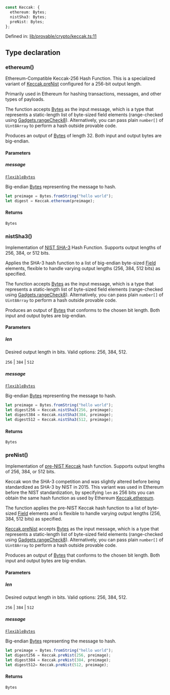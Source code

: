 ```ts
const Keccak: {
  ethereum: Bytes;
  nistSha3: Bytes;
  preNist: Bytes;
};
```

Defined in: [lib/provable/crypto/keccak.ts:11](https://github.com/o1-labs/o1js/blob/89b7d1522af805d6d4c45a96d7a9cbc29a457aec/src/lib/provable/crypto/keccak.ts#L11)

## Type declaration

### ethereum()

Ethereum-Compatible Keccak-256 Hash Function.
This is a specialized variant of [Keccak.preNist](Keccak.md#prenist) configured for a 256-bit output length.

Primarily used in Ethereum for hashing transactions, messages, and other types of payloads.

The function accepts [Bytes](../functions/Bytes.md) as the input message, which is a type that represents a static-length list of byte-sized field elements (range-checked using [Gadgets.rangeCheck8](Gadgets.md#rangecheck8)).
Alternatively, you can pass plain `number[]` of `Uint8Array` to perform a hash outside provable code.

Produces an output of [Bytes](../functions/Bytes.md) of length 32. Both input and output bytes are big-endian.

#### Parameters

##### message

[`FlexibleBytes`](../type-aliases/FlexibleBytes.md)

Big-endian [Bytes](../functions/Bytes.md) representing the message to hash.

```ts
let preimage = Bytes.fromString("hello world");
let digest = Keccak.ethereum(preimage);
```

#### Returns

`Bytes`

### nistSha3()

Implementation of [NIST SHA-3](https://csrc.nist.gov/pubs/fips/202/final) Hash Function.
Supports output lengths of 256, 384, or 512 bits.

Applies the SHA-3 hash function to a list of big-endian byte-sized [Field](../classes/Field.md) elements, flexible to handle varying output lengths (256, 384, 512 bits) as specified.

The function accepts [Bytes](../functions/Bytes.md) as the input message, which is a type that represents a static-length list of byte-sized field elements (range-checked using [Gadgets.rangeCheck8](Gadgets.md#rangecheck8)).
Alternatively, you can pass plain `number[]` of `Uint8Array` to perform a hash outside provable code.

Produces an output of [Bytes](../functions/Bytes.md) that conforms to the chosen bit length.
Both input and output bytes are big-endian.

#### Parameters

##### len

Desired output length in bits. Valid options: 256, 384, 512.

`256` | `384` | `512`

##### message

[`FlexibleBytes`](../type-aliases/FlexibleBytes.md)

Big-endian [Bytes](../functions/Bytes.md) representing the message to hash.

```ts
let preimage = Bytes.fromString("hello world");
let digest256 = Keccak.nistSha3(256, preimage);
let digest384 = Keccak.nistSha3(384, preimage);
let digest512 = Keccak.nistSha3(512, preimage);
```

#### Returns

`Bytes`

### preNist()

Implementation of [pre-NIST Keccak](https://keccak.team/keccak.html) hash function.
Supports output lengths of 256, 384, or 512 bits.

Keccak won the SHA-3 competition and was slightly altered before being standardized as SHA-3 by NIST in 2015.
This variant was used in Ethereum before the NIST standardization, by specifying `len` as 256 bits you can obtain the same hash function as used by Ethereum [Keccak.ethereum](Keccak.md#ethereum).

The function applies the pre-NIST Keccak hash function to a list of byte-sized [Field](../classes/Field.md) elements and is flexible to handle varying output lengths (256, 384, 512 bits) as specified.

[Keccak.preNist](Keccak.md#prenist) accepts [Bytes](../functions/Bytes.md) as the input message, which is a type that represents a static-length list of byte-sized field elements (range-checked using [Gadgets.rangeCheck8](Gadgets.md#rangecheck8)).
Alternatively, you can pass plain `number[]` of `Uint8Array` to perform a hash outside provable code.

Produces an output of [Bytes](../functions/Bytes.md) that conforms to the chosen bit length.
Both input and output bytes are big-endian.

#### Parameters

##### len

Desired output length in bits. Valid options: 256, 384, 512.

`256` | `384` | `512`

##### message

[`FlexibleBytes`](../type-aliases/FlexibleBytes.md)

Big-endian [Bytes](../functions/Bytes.md) representing the message to hash.

```ts
let preimage = Bytes.fromString("hello world");
let digest256 = Keccak.preNist(256, preimage);
let digest384 = Keccak.preNist(384, preimage);
let digest512= Keccak.preNist(512, preimage);
```

#### Returns

`Bytes`
